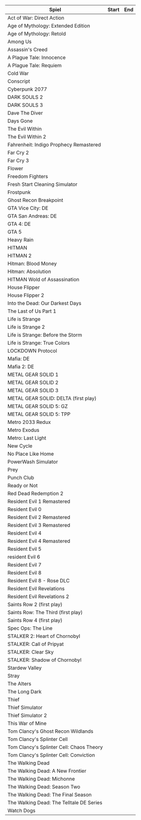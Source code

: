 | Spiel                                  | Start               | End                  |
|----------------------------------------|---------------------|----------------------|
| Act of War: Direct Action              |
| Age of Mythology: Extended Edition     |
| Age of Mythology: Retold               |
| Among Us                               |
| Assassin's Creed                       |
| A Plague Tale: Innocence               |
| A Plague Tale: Requiem                 |
| Cold War                               |
| Conscript                              |
| Cyberpunk 2077                         |
| DARK SOULS 2                           |
| DARK SOULS 3                           |
| Dave The Diver                         |
| Days Gone                              |
| The Evil Within                        |
| The Evil Within 2                      |
| Fahrenheit: Indigo Prophecy Remastered |
| Far Cry 2                              |
| Far Cry 3                              |
| Flower                                 |
| Freedom Fighters                       |
| Fresh Start Cleaning Simulator         |
| Frostpunk                              |
| Ghost Recon Breakpoint                 |
| GTA Vice City: DE                      |
| GTA San Andreas: DE                    |
| GTA 4: DE                              |
| GTA 5                                  |
| Heavy Rain                             |
| HITMAN                                 |
| HITMAN 2                               |
| Hitman: Blood Money                    |
| Hitman: Absolution                     |
| HITMAN Wold of Assassination           |
| House Flipper                          |
| House Flipper 2                        |
| Into the Dead: Our Darkest Days        |
| The Last of Us Part 1                  |
| Life is Strange                        |
| Life is Strange 2                      |
| Life is Strange: Before the Storm      |
| Life is Strange: True Colors           |
| LOCKDOWN Protocol                      |
| Mafia: DE                              |
| Mafia 2: DE                            |
| METAL GEAR SOLID 1                     |
| METAL GEAR SOLID 2                     |
| METAL GEAR SOLID 3                     |
| METAL GEAR SOLID: DELTA (first play)   |
| METAL GEAR SOLID 5: GZ                 |
| METAL GEAR SOLID 5: TPP                |
| Metro 2033 Redux                       |
| Metro Exodus                           |
| Metro: Last Light                      |
| New Cycle                              |
| No Place Like Home                     |
| PowerWash Simulator                    |
| Prey                                   |
| Punch Club                             |
| Ready or Not                           |
| Red Dead Redemption 2                  |
| Resident Evil 1 Remastered             |
| Resident Evil 0                        |
| Resident Evil 2 Remastered             |
| Resident Evil 3 Remastered             |
| Resident Evil 4                        |
| Resident Evil 4 Remastered             |
| Resident Evil 5                        |
| resident Evil 6                        |
| Resident Evil 7                        |
| Resident Evil 8                        |
| Resident Evil 8 - Rose DLC             |
| Resident Evil Revelations              |
| Resident Evil Revelations 2            |
| Saints Row 2 (first play)              |
| Saints Row: The Third (first play)     |
| Saints Row 4 (first play)              |
| Spec Ops: The Line                     |
| STALKER 2: Heart of Chornobyl          |
| STALKER: Call of Pripyat               | 
| STALKER: Clear Sky                     |
| STALKER: Shadow of Chornobyl           |
| Stardew Valley                         |
| Stray                                  |
| The Alters                             |
| The Long Dark                          |
| Thief                                  |
| Thief Simulator                        |
| Thief Simulator 2                      |
| This War of Mine                       |
| Tom Clancy's Ghost Recon Wildlands     |
| Tom Clancy's Splinter Cell             |
| Tom Clancy's Splinter Cell: Chaos Theory |
| Tom Clancy's Splinter Cell: Conviction
| The Walking Dead
| The Walking Dead: A New Frontier
| The Walking Dead: Michonne
| The Walking Dead: Season Two
| The Walking Dead: The Final Season
| The Walking Dead: The Telltale DE Series
| Watch Dogs
